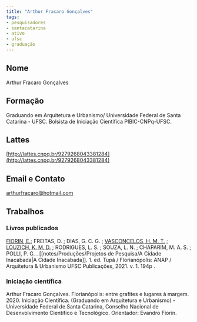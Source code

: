 ```yaml
---
title: "Arthur Fracaro Gonçalves"
tags: 
- pesquisadores
- santacatarina
- ativo
- ufsc
- graduação
---
```


## Nome
Arthur Fracaro Gonçalves

## Formação
Graduando em Arquitetura e Urbanismo/ Universidade Federal de Santa Catarina - UFSC. Bolsista de Iniciação Científica PIBIC-CNPq-UFSC.

## Lattes
[http://lattes.cnpq.br/9279268043381284](http://lattes.cnpq.br/9279268043381284)

## Email e Contato
[arthurfracaro@hotmail.com](mailto:arthurfracaro@hotmail.com)

## Trabalhos

### Livros publicados

[FIORIN, E.](http://lattes.cnpq.br/5599203800231511); FREITAS, D. ; DIAS, G. C. G. ; [VASCONCELOS, H. M. T.](http://lattes.cnpq.br/1290805936456727) ; [LOUZICH, K. M. D.](http://lattes.cnpq.br/1928482851339357) ; RODRIGUES, L. S. ; SOUZA, L. N. ; CHAPARIM, M. A. S. ; POLLI, P. G. . [[notes/Produções/Projetos de Pesquisa/A Cidade Inacabada|A Cidade Inacabada]]. 1. ed. Tupã / Florianópolis: ANAP / Arquitetura & Urbanismo UFSC Publicações, 2021. v. 1. 194p .

### Iniciação científica

Arthur Fracaro Gonçalves. Florianópolis: entre grafites e lugares à margem. 2020. Iniciação Científica. (Graduando em Arquitetura e Urbanismo) - Universidade Federal de Santa Catarina, Conselho Nacional de Desenvolvimento Científico e Tecnológico. Orientador: Evandro Fiorin.